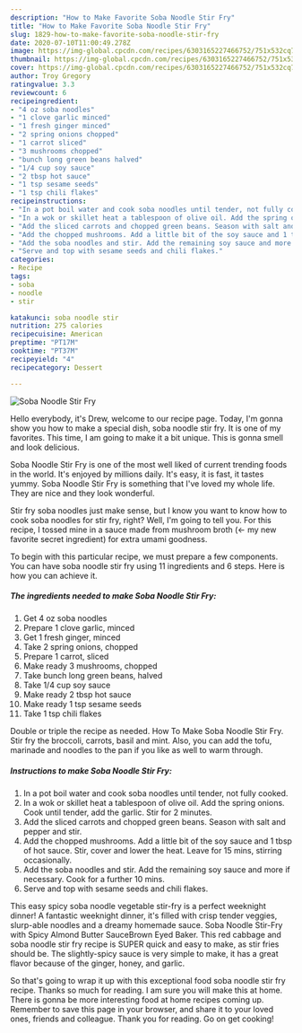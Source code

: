 ```yaml
---
description: "How to Make Favorite Soba Noodle Stir Fry"
title: "How to Make Favorite Soba Noodle Stir Fry"
slug: 1829-how-to-make-favorite-soba-noodle-stir-fry
date: 2020-07-10T11:00:49.278Z
image: https://img-global.cpcdn.com/recipes/6303165227466752/751x532cq70/soba-noodle-stir-fry-recipe-main-photo.jpg
thumbnail: https://img-global.cpcdn.com/recipes/6303165227466752/751x532cq70/soba-noodle-stir-fry-recipe-main-photo.jpg
cover: https://img-global.cpcdn.com/recipes/6303165227466752/751x532cq70/soba-noodle-stir-fry-recipe-main-photo.jpg
author: Troy Gregory
ratingvalue: 3.3
reviewcount: 6
recipeingredient:
- "4 oz soba noodles"
- "1 clove garlic minced"
- "1 fresh ginger minced"
- "2 spring onions chopped"
- "1 carrot sliced"
- "3 mushrooms chopped"
- "bunch long green beans halved"
- "1/4 cup soy sauce"
- "2 tbsp hot sauce"
- "1 tsp sesame seeds"
- "1 tsp chili flakes"
recipeinstructions:
- "In a pot boil water and cook soba noodles until tender, not fully cooked."
- "In a wok or skillet heat a tablespoon of olive oil. Add the spring onions. Cook until tender, add the garlic. Stir for 2 minutes."
- "Add the sliced carrots and chopped green beans. Season with salt and pepper and stir."
- "Add the chopped mushrooms. Add a little bit of the soy sauce and 1 tbsp of hot sauce. Stir, cover and lower the heat. Leave for 15 mins, stirring occasionally."
- "Add the soba noodles and stir. Add the remaining soy sauce and more if necessary. Cook for a further 10 mins."
- "Serve and top with sesame seeds and chili flakes."
categories:
- Recipe
tags:
- soba
- noodle
- stir

katakunci: soba noodle stir 
nutrition: 275 calories
recipecuisine: American
preptime: "PT17M"
cooktime: "PT37M"
recipeyield: "4"
recipecategory: Dessert

---
```



![Soba Noodle Stir Fry](https://img-global.cpcdn.com/recipes/6303165227466752/751x532cq70/soba-noodle-stir-fry-recipe-main-photo.jpg)

Hello everybody, it's Drew, welcome to our recipe page. Today, I'm gonna show you how to make a special dish, soba noodle stir fry. It is one of my favorites. This time, I am going to make it a bit unique. This is gonna smell and look delicious.

Soba Noodle Stir Fry is one of the most well liked of current trending foods in the world. It's enjoyed by millions daily. It's easy, it is fast, it tastes yummy. Soba Noodle Stir Fry is something that I've loved my whole life. They are nice and they look wonderful.

Stir fry soba noodles just make sense, but I know you want to know how to cook soba noodles for stir fry, right? Well, I&#39;m going to tell you. For this recipe, I tossed mine in a sauce made from mushroom broth (&lt;- my new favorite secret ingredient) for extra umami goodness.


To begin with this particular recipe, we must prepare a few components. You can have soba noodle stir fry using 11 ingredients and 6 steps. Here is how you can achieve it.

<!--inarticleads1-->

##### The ingredients needed to make Soba Noodle Stir Fry:

1. Get 4 oz soba noodles
1. Prepare 1 clove garlic, minced
1. Get 1 fresh ginger, minced
1. Take 2 spring onions, chopped
1. Prepare 1 carrot, sliced
1. Make ready 3 mushrooms, chopped
1. Take bunch long green beans, halved
1. Take 1/4 cup soy sauce
1. Make ready 2 tbsp hot sauce
1. Make ready 1 tsp sesame seeds
1. Take 1 tsp chili flakes


Double or triple the recipe as needed. How To Make Soba Noodle Stir Fry. Stir fry the broccoli, carrots, basil and mint. Also, you can add the tofu, marinade and noodles to the pan if you like as well to warm through. 

<!--inarticleads2-->

##### Instructions to make Soba Noodle Stir Fry:

1. In a pot boil water and cook soba noodles until tender, not fully cooked.
1. In a wok or skillet heat a tablespoon of olive oil. Add the spring onions. Cook until tender, add the garlic. Stir for 2 minutes.
1. Add the sliced carrots and chopped green beans. Season with salt and pepper and stir.
1. Add the chopped mushrooms. Add a little bit of the soy sauce and 1 tbsp of hot sauce. Stir, cover and lower the heat. Leave for 15 mins, stirring occasionally.
1. Add the soba noodles and stir. Add the remaining soy sauce and more if necessary. Cook for a further 10 mins.
1. Serve and top with sesame seeds and chili flakes.


This easy spicy soba noodle vegetable stir-fry is a perfect weeknight dinner! A fantastic weeknight dinner, it&#39;s filled with crisp tender veggies, slurp-able noodles and a dreamy homemade sauce. Soba Noodle Stir-Fry with Spicy Almond Butter SauceBrown Eyed Baker. This red cabbage and soba noodle stir fry recipe is SUPER quick and easy to make, as stir fries should be. The slightly-spicy sauce is very simple to make, it has a great flavor because of the ginger, honey, and garlic. 

So that's going to wrap it up with this exceptional food soba noodle stir fry recipe. Thanks so much for reading. I am sure you will make this at home. There is gonna be more interesting food at home recipes coming up. Remember to save this page in your browser, and share it to your loved ones, friends and colleague. Thank you for reading. Go on get cooking!

